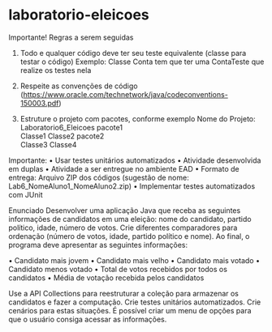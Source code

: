 # laboratorio-eleicoes

Importante! Regras a serem seguidas
1) Todo e qualquer código deve ter seu teste equivalente (classe para testar o código)
Exemplo: Classe Conta tem que ter uma ContaTeste que realize os testes nela

2) Respeite as convenções de código
(https://www.oracle.com/technetwork/java/codeconventions-150003.pdf)

3) Estruture o projeto com pacotes, conforme exemplo
Nome do Projeto: Laboratorio6_Eleicoes
pacote1\
Classe1
Classe2
pacote2\
Classe3
Classe4

Importante:
• Usar testes unitários automatizados
• Atividade desenvolvida em duplas
• Atividade a ser entregue no ambiente EAD
• Formato de entrega: Arquivo ZIP dos códigos (sugestão de nome:
Lab6_NomeAluno1_NomeAluno2.zip)
• Implementar testes automatizados com JUnit

Enunciado
Desenvolver uma aplicação Java que receba as seguintes informações de candidatos em uma eleição: nome
do candidato, partido político, idade, número de votos.
Crie diferentes comparadores para ordenação (número de votos, idade, partido político e nome).
Ao final, o programa deve apresentar as seguintes informações:

• Candidato mais jovem
• Candidato mais velho
• Candidato mais votado
• Candidato menos votado
• Total de votos recebidos por todos os candidatos
• Média de votação recebida pelos candidatos

Use a API Collections para reestruturar a coleção para armazenar os candidatos e fazer a computação.
Crie testes unitários automatizados. Crie cenários para estas situações.
É possível criar um menu de opções para que o usuário consiga acessar as informações.
